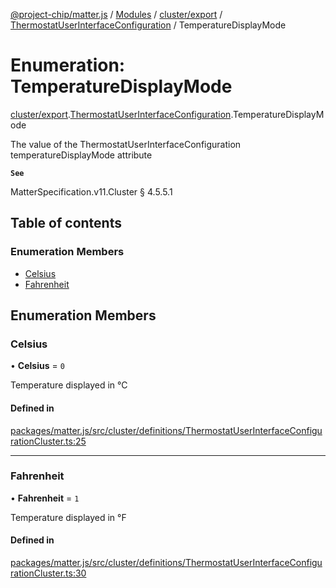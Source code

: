 [@project-chip/matter.js](../README.md) / [Modules](../modules.md) / [cluster/export](../modules/cluster_export.md) / [ThermostatUserInterfaceConfiguration](../modules/cluster_export.ThermostatUserInterfaceConfiguration.md) / TemperatureDisplayMode

# Enumeration: TemperatureDisplayMode

[cluster/export](../modules/cluster_export.md).[ThermostatUserInterfaceConfiguration](../modules/cluster_export.ThermostatUserInterfaceConfiguration.md).TemperatureDisplayMode

The value of the ThermostatUserInterfaceConfiguration temperatureDisplayMode attribute

**`See`**

MatterSpecification.v11.Cluster § 4.5.5.1

## Table of contents

### Enumeration Members

- [Celsius](cluster_export.ThermostatUserInterfaceConfiguration.TemperatureDisplayMode.md#celsius)
- [Fahrenheit](cluster_export.ThermostatUserInterfaceConfiguration.TemperatureDisplayMode.md#fahrenheit)

## Enumeration Members

### Celsius

• **Celsius** = ``0``

Temperature displayed in °C

#### Defined in

[packages/matter.js/src/cluster/definitions/ThermostatUserInterfaceConfigurationCluster.ts:25](https://github.com/project-chip/matter.js/blob/2d9f2165d2672864fda3496a6d0d5f93597f82c6/packages/matter.js/src/cluster/definitions/ThermostatUserInterfaceConfigurationCluster.ts#L25)

___

### Fahrenheit

• **Fahrenheit** = ``1``

Temperature displayed in °F

#### Defined in

[packages/matter.js/src/cluster/definitions/ThermostatUserInterfaceConfigurationCluster.ts:30](https://github.com/project-chip/matter.js/blob/2d9f2165d2672864fda3496a6d0d5f93597f82c6/packages/matter.js/src/cluster/definitions/ThermostatUserInterfaceConfigurationCluster.ts#L30)
